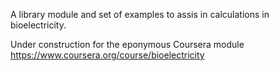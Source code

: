A library module and set of examples to assis in calculations in bioelectricity.

Under construction for the eponymous Coursera module https://www.coursera.org/course/bioelectricity


